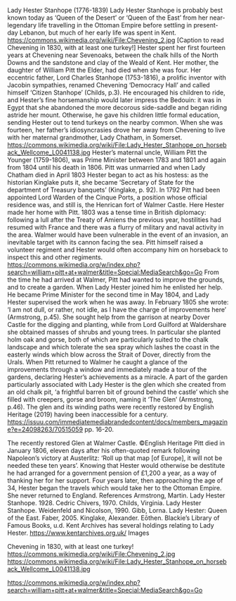 Lady Hester Stanhope (1776-1839)
Lady Hester Stanhope is probably best known today as ‘Queen of the Desert’ or ‘Queen of the East’ from her near-legendary life travelling in the Ottoman Empire before settling in present-day Lebanon, but much of her early life was spent in Kent.
https://commons.wikimedia.org/wiki/File:Chevening_2.jpg [Caption to read Chevening in 1830, with at least one turkey!]
Hester spent her first fourteen years at Chevening near Sevenoaks, between the chalk hills of the North Downs and the sandstone and clay of the Weald of Kent. Her mother, the daughter of William Pitt the Elder, had died when she was four. Her eccentric father, Lord Charles Stanhope (1753-1816), a prolific inventor with Jacobin sympathies, renamed Chevening ‘Democracy Hall’ and called himself ‘Citizen Stanhope’ (Childs, p.3). He encouraged his children to ride, and Hester’s fine horsemanship would later impress the Bedouin: it was in Egypt that she abandoned the more decorous side-saddle and began riding astride her mount. Otherwise, he gave his children little formal education, sending Hester out to tend turkeys on the nearby common. When she was fourteen, her father’s idiosyncrasies drove her away from Chevening to live with her maternal grandmother, Lady Chatham, in Somerset. 
https://commons.wikimedia.org/wiki/File:Lady_Hester_Stanhope_on_horseback_Wellcome_L0041138.jpg
Hester’s maternal uncle, William Pitt the Younger (1759-1806), was Prime Minister between 1783 and 1801 and again from 1804 until his death in 1806. Pitt was unmarried and when Lady Chatham died in April 1803 Hester began to act as his hostess: as the historian Kinglake puts it, she became ‘Secretary of State for the department of Treasury banquets’ (Kinglake, p. 92). In 1792 Pitt had been appointed Lord Warden of the Cinque Ports, a position whose official residence was, and still is, the Henrican fort of Walmer Castle. Here Hester made her home with Pitt. 1803 was a tense time in British diplomacy: following a lull after the Treaty of Amiens the previous year, hostilities had resumed with France and there was a flurry of military and naval activity in the area. Walmer would have been vulnerable in the event of an invasion, an inevitable target with its cannon facing the sea. Pitt himself raised a volunteer regiment and Hester would often accompany him on horseback to inspect this and other regiments.
https://commons.wikimedia.org/w/index.php?search=william+pitt+at+walmer&title=Special:MediaSearch&go=Go
From the time he had arrived at Walmer, Pitt had wanted to improve the grounds, and to create a garden. When Lady Hester joined him he enlisted her help. He became Prime Minister for the second time in May 1804, and Lady Hester supervised the work when he was away. In February 1805 she wrote: ‘I am not dull, or rather, not idle, as I have the charge of improvements here’ (Armstrong, p.45). She sought help from the garrison at nearby Dover Castle for the digging and planting, while from Lord Guilford at Waldershare she obtained masses of shrubs and young trees. In particular she planted holm oak and gorse, both of which are particularly suited to the chalk landscape and which tolerate the sea spray which lashes the coast in the easterly winds which blow across the Strait of Dover, directly from the Urals.
When Pitt returned to Walmer he caught a glance of the improvements through a window and immediately made a tour of the gardens, declaring Hester’s achievements as a miracle. A part of the garden particularly associated with Lady Hester is the glen which she created from an old chalk pit, ‘a frightful barren bit of ground behind the castle’ which she filled with creepers, gorse and broom, naming it ‘The Glen’ (Armstrong, p.46). The glen and its winding paths were recently restored by English Heritage (2019) having been inaccessible for a century. https://issuu.com/immediatemediabrandedcontent/docs/members_magazine?e=24098263/70515059 pp. 16-20.
 
 
The recently restored Glen at Walmer Castle. ©English Heritage
Pitt died in January 1806, eleven days after his often-quoted remark following Napoleon’s victory at Austerlitz: ‘Roll up that map [of Europe], it will not be needed these ten years’. Knowing that Hester would otherwise be destitute he had arranged for a government pension of £1,200 a year, as a way of thanking her for her support. Four years later, then approaching the age of 34, Hester began the travels which would take her to the Ottoman Empire. She never returned to England.
References
Armstrong, Martin. Lady Hester Stanhope. 1928. Cedric Chivers, 1970. 
Childs, Virginia. Lady Hester Stanhope. Weidenfeld and Nicolson, 1990.
Gibb, Lorna. Lady Hester: Queen of the East. Faber, 2005.
Kinglake, Alexander. Eōthen. Blackie’s Library of Famous Books, u.d.
Kent Archives has several holdings relating to Lady Hester. https://www.kentarchives.org.uk/
Images
 
Chevening in 1830, with at least one turkey!
https://commons.wikimedia.org/wiki/File:Chevening_2.jpg
 https://commons.wikimedia.org/wiki/File:Lady_Hester_Stanhope_on_horseback_Wellcome_L0041138.jpg
 
https://commons.wikimedia.org/w/index.php?search=william+pitt+at+walmer&title=Special:MediaSearch&go=Go






